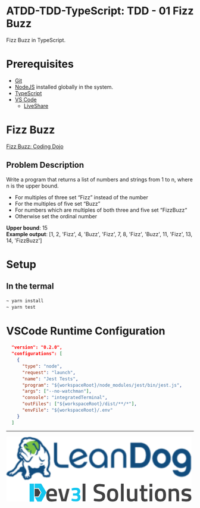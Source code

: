 # ATDD-TDD-TypeScript: TDD - 01 Fizz Buzz

Fizz Buzz in TypeScript.

# Prerequisites

- [Git](https://github.com/)
- [NodeJS](https://nodejs.org/en/download/) installed globally in the system.
- [TypeScript](https://www.typescriptlang.org/)
- [VS Code](https://code.visualstudio.com/)
  - [LiveShare](https://code.visualstudio.com/learn/collaboration/live-share)

# Fizz Buzz

[Fizz Buzz: Coding Dojo](http://codingdojo.org/kata/FizzBuzz)

## Problem Description

Write a program that returns a list of numbers and strings from 1 to n, where n is the upper bound.

- For multiples of three set “Fizz” instead of the number
- For the multiples of five set “Buzz”
- For numbers which are multiples of both three and five set “FizzBuzz“
- Otherwise set the ordinal number

**Upper bound**: 15 <br/>
**Example output**: [1, 2, 'Fizz', 4, 'Buzz', 'Fizz', 7, 8, 'Fizz', 'Buzz', 11, 'Fizz', 13, 14, 'FizzBuzz']

# Setup

## In the termal

```bash
~ yarn install
~ yarn test
```

# VSCode Runtime Configuration

```json
  "version": "0.2.0",
  "configurations": [
    {
      "type": "node",
      "request": "launch",
      "name": "Jest Tests",
      "program": "${workspaceRoot}/node_modules/jest/bin/jest.js",
      "args": ["--no-watchman"],
      "console": "integratedTerminal",
      "outFiles": ["${workspaceRoot}/dist/**/*"],
      "envFile": "${workspaceRoot}/.env"
    }
  ]
```

---

![](/assets/dev3l-solutions-logo-lean-dog.png)

